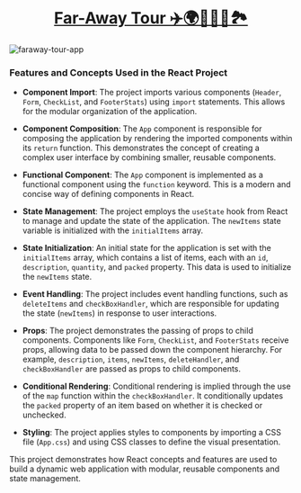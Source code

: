 # <div align='center'> [Far-Away Tour ✈️🌍🌴🌄🌊🏞️](https://far-away-tour.vercel.app/) </div>

![faraway-tour-app](https://github.com/SaadMahi/58-Far-Away-Tour-App/assets/117567622/6e24d35c-c288-40f8-8a46-0d1412a3e4c0)



### Features and Concepts Used in the React Project

- **Component Import**: The project imports various components (`Header`, `Form`, `CheckList`, and `FooterStats`) using `import` statements. This allows for the modular organization of the application.

- **Component Composition**: The `App` component is responsible for composing the application by rendering the imported components within its `return` function. This demonstrates the concept of creating a complex user interface by combining smaller, reusable components.

- **Functional Component**: The `App` component is implemented as a functional component using the `function` keyword. This is a modern and concise way of defining components in React.

- **State Management**: The project employs the `useState` hook from React to manage and update the state of the application. The `newItems` state variable is initialized with the `initialItems` array.

- **State Initialization**: An initial state for the application is set with the `initialItems` array, which contains a list of items, each with an `id`, `description`, `quantity`, and `packed` property. This data is used to initialize the `newItems` state.

- **Event Handling**: The project includes event handling functions, such as `deleteItems` and `checkBoxHandler`, which are responsible for updating the state (`newItems`) in response to user interactions.

- **Props**: The project demonstrates the passing of props to child components. Components like `Form`, `CheckList`, and `FooterStats` receive props, allowing data to be passed down the component hierarchy. For example, `description`, `items`, `newItems`, `deleteHandler`, and `checkBoxHandler` are passed as props to child components.

- **Conditional Rendering**: Conditional rendering is implied through the use of the `map` function within the `checkBoxHandler`. It conditionally updates the `packed` property of an item based on whether it is checked or unchecked.

- **Styling**: The project applies styles to components by importing a CSS file (`App.css`) and using CSS classes to define the visual presentation.

This project demonstrates how React concepts and features are used to build a dynamic web application with modular, reusable components and state management.

